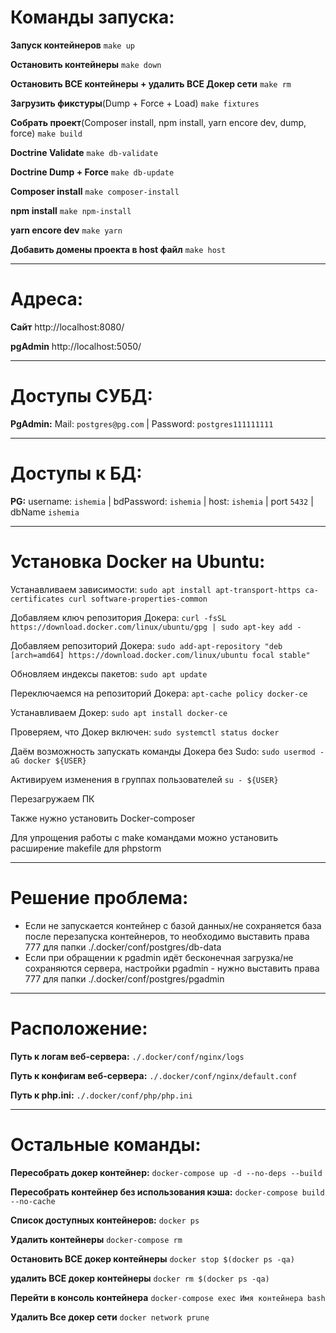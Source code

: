 # **Команды запуска:**

**Запуск контейнеров**
`make up`

**Остановить контейнеры**
`make down`

**Остановить ВСЕ контейнеры + удалить ВСЕ Докер сети**
`make rm`

**Загрузить фикстуры**(Dump + Force + Load)
`make fixtures`

**Собрать проект**(Composer install, npm install, yarn encore dev, dump, force)
`make build`

**Doctrine Validate**
`make db-validate`

**Doctrine Dump + Force**
`make db-update`

**Composer install**
`make composer-install`

**npm install**
`make npm-install`

**yarn encore dev**
`make yarn`

**Добавить домены проекта в host файл**
`make host`

---
# **Адреса:**

**Сайт** http://localhost:8080/

**pgAdmin** http://localhost:5050/

---
# **Доступы СУБД:**

**PgAdmin:** Mail: `postgres@pg.com` | Password: `postgres111111111`

---
# **Доступы к БД:**

**PG:** username: `ishemia` | bdPassword: `ishemia` | host: `ishemia` | port `5432` | dbName `ishemia`

---

# **Установка Docker на Ubuntu:**

Устанавливаем зависимости: `sudo apt install apt-transport-https ca-certificates curl software-properties-common`

Добавляем ключ репозитория Докера: `curl -fsSL https://download.docker.com/linux/ubuntu/gpg | sudo apt-key add -`

Добавляем репозиторий Докера: `sudo add-apt-repository "deb [arch=amd64] https://download.docker.com/linux/ubuntu focal stable"`

Обновляем индексы пакетов: `sudo apt update`

Переключаемся на репозиторий Докера: `apt-cache policy docker-ce`

Устанавливаем Докер: `sudo apt install docker-ce`

Проверяем, что Докер включен: `sudo systemctl status docker`

Даём возможность запускать команды Докера без Sudo: `sudo usermod -aG docker ${USER}`

Активируем изменения в группах пользователей `su - ${USER}`

Перезагружаем ПК

Также нужно установить Docker-composer 

Для упрощения работы с make командами можно установить расширение makefile для phpstorm

---

# **Решение проблема:**

- Если не запускается контейнер с базой данных/не сохраняется база после перезапуска контейнеров, то необходимо выставить права 777 для папки ./.docker/conf/postgres/db-data
- Если при обращении к pgadmin идёт бесконечная загрузка/не сохраняются сервера, настройки pgadmin - нужно выставить права 777 для папки ./.docker/conf/postgres/pgadmin

-----
# **Расположение:**

**Путь к логам веб-сервера:** `./.docker/conf/nginx/logs`

**Путь к конфигам веб-сервера:** `./.docker/conf/nginx/default.conf`

**Путь к php.ini:** `./.docker/conf/php/php.ini`

---

# **Остальные команды:**

**Пересобрать докер контейнер:** `docker-compose up -d --no-deps --build`

**Пересобрать контейнер без использования кэша:**
`docker-compose build --no-cache`

**Список доступных контейнеров:**
`docker ps`

**Удалить контейнеры**
`docker-compose rm`

**Остановить ВСЕ докер контейнеры**
`docker stop $(docker ps -qa)`

**удалить ВСЕ докер контейнеры**
`docker rm $(docker ps -qa)`

**Перейти в консоль контейнера**
`docker-compose exec Имя контейнера bash`

**Удалить Все докер сети**
`docker network prune`